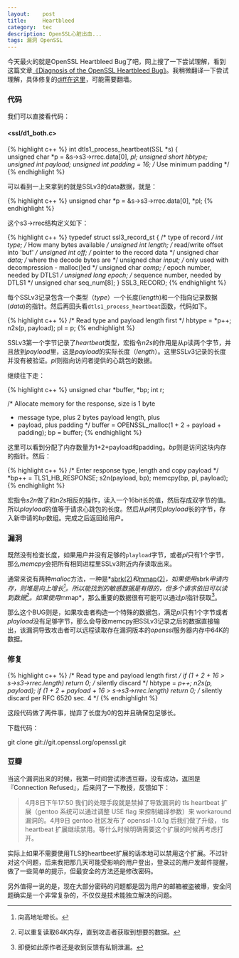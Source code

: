 ```yaml
---
layout:    post
title:     Heartbleed
category:  tec
description: OpenSSL心脏出血...
tags: 漏洞 OpenSSL
---
```

今天最火的就是OpenSSL Heartbleed Bug了吧，网上搜了一下尝试理解，看到这篇文章[《Diagnosis of the OpenSSL Heartbleed Bug》](http://blog.existentialize.com/diagnosis-of-the-openssl-heartbleed-bug.html)。我稍微翻译一下尝试理解，具体修复的[diff在这里](http://git.openssl.org/gitweb/?p=openssl.git;a=blobdiff;f=ssl/d1_both.c;h=d8bcd58df2b14818b8237bb70c979d62c7df5747;hp=f0c5962949e2046f4160eb04302a3b69585e5dcd;hb=731f431497f463f3a2a97236fe0187b11c44aead;hpb=4e6c12f3088d3ee5747ec9e16d03fc671b8f40be)，可能需要翻墙。

### 代码 ###

我们可以直接看代码：

#### <ssl/d1_both.c> ####

{% highlight c++ %}
int dtls1_process_heartbeat(SSL *s)
    {          
    unsigned char *p = &s->s3->rrec.data[0], *pl;
    unsigned short hbtype;
    unsigned int payload;
    unsigned int padding = 16; /* Use minimum padding */
{% endhighlight %}

可以看到一上来拿到的就是SSLv3的data数据，就是：

{% highlight c++ %}
unsigned char *p = &s->s3->rrec.data[0], *pl;
{% endhighlight %}

这个s3->rrec结构定义如下：

{% highlight c++ %}
typedef struct ssl3_record_st
{
    /* type of record */
    int type;
    /* How many bytes available */
    unsigned int length;
    /* read/write offset into 'buf' */
    unsigned int off;
    /* pointer to the record data */
    unsigned char *data;
    /* where the decode bytes are */
    unsigned char *input;
    /* only used with decompression - malloc()ed */
    unsigned char *comp;
    /* epoch number, needed by DTLS1 */
    unsigned long epoch;
    /* sequence number, needed by DTLS1 */
    unsigned char seq_num[8];
} SSL3_RECORD;
{% endhighlight %}

每个SSLv3记录包含一个类型（*type*）一个长度(*length*)和一个指向记录数据(*data*)的指针。然后再回头看`dtls1_process_heartbeat`函数，代码如下。

{% highlight c++ %}
/* Read type and payload length first */
hbtype = *p++;
n2s(p, payload);
pl = p;
{% endhighlight %}

SSLv3第一个字节记录了*heartbeat*类型，宏指令*n2s*的作用是从p读两个字节，并且放到*payload*里，这是*payload*的实际长度（*length*）。这里SSLv3记录的长度并没有被验证。*pl*则指向访问者提供的心跳包的数据。

继续往下走：

{% highlight c++ %}
unsigned char *buffer, *bp;
int r;

/* Allocate memory for the response, size is 1 byte
 * message type, plus 2 bytes payload length, plus
 * payload, plus padding
 */
buffer = OPENSSL_malloc(1 + 2 + payload + padding);
bp = buffer;
{% endhighlight %}

这里可以看到分配了内存数量为1+2+payload和padding。*bp*则是访问这块内存的指针。然后：

{% highlight c++ %}
/* Enter response type, length and copy payload */
*bp++ = TLS1_HB_RESPONSE;
s2n(payload, bp);
memcpy(bp, pl, payload);
{% endhighlight %}

宏指令*s2n*做了和*n2s*相反的操作，读入一个16bit长的值，然后存成双字节的值。所以*playload*的值等于请求心跳包的长度。然后从*pl*拷贝*playload*长的字节，存入新申请的*bp*数组。完成之后返回给用户。

### 漏洞 ###

既然没有检查长度，如果用户并没有足够的`playload`字节，或者*pl*只有1个字节，那么*memcpy*会把所有相同进程里SSLv3附近内存读取出来。

通常来说有两种*malloc*方法，一种是*[sbrk(2)](http://linux.die.net/man/2/sbrk)*和*[mmap(2)](http://man7.org/linux/man-pages/man2/mmap.2.html)*，如果使用*sbrk*申请内存，则堆是向上增长[^1]。所以能找到的敏感数据是有限的，但多个请求依旧可以读到数据[^2]。如果使用*mmap*，那么重要的数据很有可能可以通过*pl*指针获取[^3]。

那么这个BUG则是，如果攻击者构造一个特殊的数据包，满足*pl*只有1个字节或者*playload*没有足够字节，那么会导致memcpy把SSLv3记录之后的数据直接输出，该漏洞导致攻击者可以远程读取存在漏洞版本的*openssl*服务器内存中64K的数据。

[^1]: 向高地址增长。

[^2]: 可以重复读取64K内存，直到攻击者获取到想要的数据。

[^3]: 即便如此原作者还是收到反馈有私钥泄漏。

### 修复 ###

{% highlight c++ %}
/* Read type and payload length first */
if (1 + 2 + 16 > s->s3->rrec.length)
    return 0; /* silently discard */
hbtype = *p++;
n2s(p, payload);
if (1 + 2 + payload + 16 > s->s3->rrec.length)
    return 0; /* silently discard per RFC 6520 sec. 4 */
{% endhighlight %}

这段代码做了两件事，抛弃了长度为0的包并且确保包足够长。

下载代码：

git clone git://git.openssl.org/openssl.git

### 豆瓣 ###

当这个漏洞出来的时候，我第一时间尝试渗透豆瓣，没有成功，返回是『Connection Refused』，后来问了一下教授，反馈如下：

> 4月8日下午17:50 我们的处理手段就是禁掉了导致漏洞的 tls heartbeat 扩展（gentoo 系统可以通过调整 USE flag 来控制编译参数）来 workaround 漏洞的。4月9日 gentoo 社区发布了 openssl-1.0.1g 后我们做了升级， tls heartbeat 扩展继续禁用。等什么时候明确需要这个扩展的时候再考虑打开。

实际上如果不需要使用TLS的heartbeet扩展的话本地可以禁用这个扩展。不过针对这个问题，后来我把那几天可能受影响的用户登出，登录过的用户发邮件提醒，做了一些简单的提示，但最安全的方法还是修改密码。

另外值得一说的是，现在大部分密码的问题都是因为用户的邮箱被盗被爆，安全问题确实是一个非常复杂的，不仅仅是技术能独立解决的问题。
